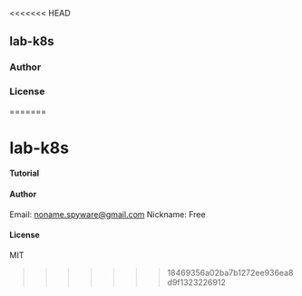 <<<<<<< HEAD
## lab-k8s

### Author


### License
=======
# lab-k8s

#### Tutorial

#### Author
Email: noname.spyware@gmail.com
Nickname: Free

#### License
MIT
>>>>>>> 18469356a02ba7b1272ee936ea8d9f1323226912
